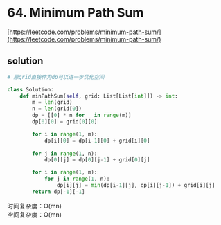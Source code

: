 # 64. Minimum Path Sum
[https://leetcode.com/problems/minimum-path-sum/](https://leetcode.com/problems/minimum-path-sum/)


## solution

```python
# 原grid直接作为dp可以进一步优化空间

class Solution:
    def minPathSum(self, grid: List[List[int]]) -> int:
        m = len(grid)
        n = len(grid[0])
        dp = [[0] * n for _ in range(m)]
        dp[0][0] = grid[0][0]

        for i in range(1, m):
            dp[i][0] = dp[i-1][0] + grid[i][0]
        
        for j in range(1, n):
            dp[0][j] = dp[0][j-1] + grid[0][j]

        for i in range(1, m):
            for j in range(1, n):
                dp[i][j] = min(dp[i-1][j], dp[i][j-1]) + grid[i][j]
        return dp[-1][-1]
```
时间复杂度：O(mn) <br>
空间复杂度：O(mn)
